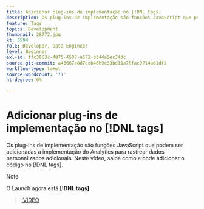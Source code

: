 ```yaml
---
title: Adicionar plug-ins de implementação no [!DNL tags]
description: Os plug-ins de implementação são funções JavaScript que podem ser adicionadas à implementação do Analytics para rastrear dados personalizados adicionais. Neste vídeo, saiba como e onde adicionar o código no [!DNL tags].
feature: Tags
topics: Development
thumbnail: 28772.jpg
kt: 3594
role: Developer, Data Engineer
level: Beginner
exl-id: ffc3863c-4875-4502-a572-b344a5ec34dc
source-git-commit: a45667a8d7ccb46b9e33bd11a78fac9714a61df5
workflow-type: tm+mt
source-wordcount: '71'
ht-degree: 0%

---
```


# Adicionar plug-ins de implementação no [!DNL tags]

Os plug-ins de implementação são funções JavaScript que podem ser adicionadas à implementação do Analytics para rastrear dados personalizados adicionais. Neste vídeo, saiba como e onde adicionar o código no [!DNL tags].

>[!NOTE]
>
> O Launch agora está **[!DNL tags]**

>[!VIDEO](https://video.tv.adobe.com/v/28772/?quality=12&learn=on)
